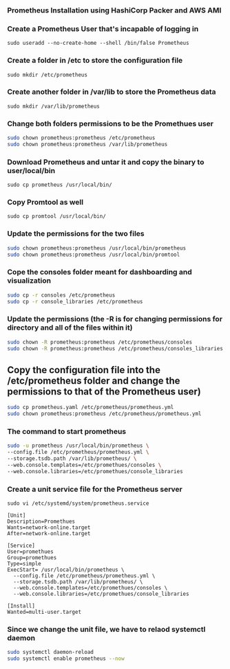 
### Prometheus Installation using HashiCorp Packer and AWS AMI

### Create a Prometheus User that's incapable of logging in
`sudo useradd --no-create-home --shell /bin/false Prometheus`

### Create a folder in /etc to store the configuration file
`sudo mkdir /etc/prometheus` 

### Create another folder in /var/lib to store the Prometheus data
`sudo mkdir /var/lib/prometheus`

### Change both folders permissions to be the Promethues user
```bash
sudo chown prometheus:prometheus /etc/prometheus
sudo chown prometheus:prometheus /var/lib/prometheus
```

### Download Prometheus and untar it and copy the binary to user/local/bin
`sudo cp prometheus /usr/local/bin/`

### Copy Promtool as well
`sudo cp promtool /usr/local/bin/`

### Update the permissions for the two files
```bash
sudo chown prometheus:prometheus /usr/local/bin/prometheus
sudo chown prometheus:prometheus /usr/local/bin/promtool

```


### Cope the consoles folder meant for dashboarding and visualization
```bash
sudo cp -r consoles /etc/prometheus
sudo cp -r console_libraries /etc/prometheus
```

### Update the permissions (the -R is for changing permissions for directory and all of the files within it)
```bash 
sudo chown -R prometheus:prometheus /etc/prometheus/consoles
sudo chown -R prometheus:prometheus /etc/prometheus/consoles_libraries
```

## Copy the configuration file into the /etc/prometheus folder and change the permissions to that of the Prometheus user) 
```bash
sudo cp prometheus.yaml /etc/prometheus/prometheus.yml
sudo chown prometheus:prometheus /etc/prometheus/prometheus.yml
```
### The command to start prometheus

```bash
sudo -u prometheus /usr/local/bin/prometheus \
--config.file /etc/prometheus/prometheus.yml \
--storage.tsdb.path /var/lib/prometheus/ \
--web.console.templates=/etc/promethues/consoles \
--web.console.libraries=/etc/promethues/console_libraries
```


### Create a unit service file for the Prometheus server 
`sudo vi /etc/systemd/system/prometheus.service`

```
[Unit]
Description=Promethues
Wants=network-online.target
After=network-online.target

[Service]
User=promethues
Group=promethues
Type=simple
ExecStart= /usr/local/bin/prometheus \
  --config.file /etc/prometheus/prometheus.yml \
  --storage.tsdb.path /var/lib/prometheus/ \
  --web.console.templates=/etc/promethues/consoles \
  --web.console.libraries=/etc/promethues/console_libraries

[Install]
Wanted=multi-user.target

```

### Since we change the unit file, we have to relaod systemctl daemon
```bash
sudo systemctl daemon-reload
sudo systemctl enable prometheus --now
```
































